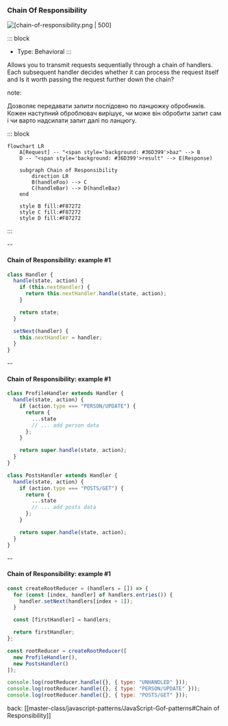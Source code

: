 ### Chain Of Responsibility <!-- element style="display:none" -->

<split left="1" right="1">

![[chain-of-responsibility.png | 500]](./imgs/chain-of-responsibility.png)

::: block <!-- element style="display: flex; font-size: 2rem" align="center"  -->
- Type: Behavioral
::: 

</split>

Allows you to transmit requests sequentially through a chain of handlers.
Each subsequent handler decides whether it can process the request itself and Is it worth passing the request further down the chain?

note: 

Дозволяє передавати запити послідовно по ланцюжку обробників.
Кожен наступний оброблювач вирішує, чи може він обробити запит сам і чи варто надсилати запит далі по ланцюгу.

::: block <!-- element style="display: none;" -->

```mermaid
flowchart LR
    A[Request] -- "<span style='background: #36D399'>baz" --> B    
    D -- "<span style='background: #36D399'>result" --> E(Response)
    
    subgraph Chain of Responsibility 
        direction LR
        B(handleFoo) --> C
        C(handleBar) --> D(handleBaz)
    end

    style B fill:#F87272
    style C fill:#F87272
    style D fill:#F87272
```

:::

--

#### Chain of Responsibility: example #1

```js [|2,10]
class Handler {
  handle(state, action) {
    if (this.nextHandler) {
      return this.nextHandler.handle(state, action);
    }

    return state;
  }

  setNext(handler) {
    this.nextHandler = handler;
  }
}
```

--

#### Chain of Responsibility: example #1

```js
class ProfileHandler extends Handler {
  handle(state, action) {
    if (action.type === "PERSON/UPDATE") {
      return {
        ...state
        // ... add person data
      };
    }

    return super.handle(state, action);
  }
}

class PostsHandler extends Handler {
  handle(state, action) {
    if (action.type === "POSTS/GET") {
      return {
        ...state
        // ... add posts data
      };
    }

    return super.handle(state, action);
  }
}
```

--

#### Chain of Responsibility: example #1

```js [|1-9|11-14|16-18]
const createRootReducer = (handlers = []) => {
  for (const [index, handler] of handlers.entries()) {
    handler.setNext(handlers[index + 1]);
  }

  const [firstHandler] = handlers;

  return firstHandler;
};

const rootReducer = createRootReducer([
  new ProfileHandler(),
  new PostsHandler()
]);

console.log(rootReducer.handle({}, { type: "UNHANDLED" }));
console.log(rootReducer.handle({}, { type: "PERSON/UPDATE" }));
console.log(rootReducer.handle({}, { type: "POSTS/GET" }));
```

back: [[master-class/javascript-patterns/JavaScript-Gof-patterns#Chain of Responsibility]] <!-- element style="display:none" -->
